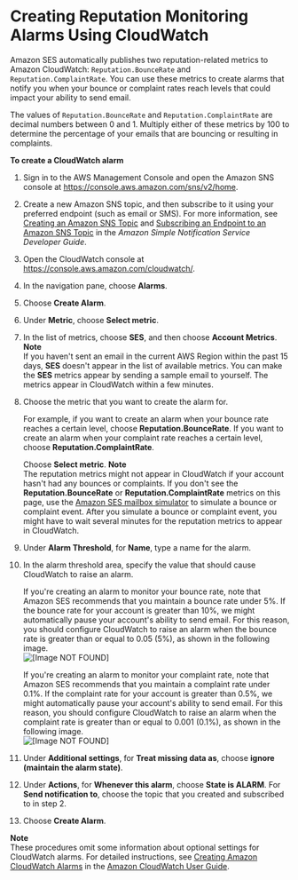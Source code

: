 # Creating Reputation Monitoring Alarms Using CloudWatch<a name="reputationdashboard-cloudwatch-alarm"></a>

Amazon SES automatically publishes two reputation\-related metrics to Amazon CloudWatch: `Reputation.BounceRate` and `Reputation.ComplaintRate`\. You can use these metrics to create alarms that notify you when your bounce or complaint rates reach levels that could impact your ability to send email\.

The values of `Reputation.BounceRate` and `Reputation.ComplaintRate` are decimal numbers between 0 and 1\. Multiply either of these metrics by 100 to determine the percentage of your emails that are bouncing or resulting in complaints\.

**To create a CloudWatch alarm**

1. Sign in to the AWS Management Console and open the Amazon SNS console at [https://console\.aws\.amazon\.com/sns/v2/home](https://console.aws.amazon.com/sns/v2/home)\.

1. Create a new Amazon SNS topic, and then subscribe to it using your preferred endpoint \(such as email or SMS\)\. For more information, see [Creating an Amazon SNS Topic](https://docs.aws.amazon.com/sns/latest/dg/sns-tutorial-create-topic.html) and [Subscribing an Endpoint to an Amazon SNS Topic](https://docs.aws.amazon.com/sns/latest/dg/sns-tutorial-create-subscribe-endpoint-to-topic.html) in the *Amazon Simple Notification Service Developer Guide*\.

1. Open the CloudWatch console at [https://console\.aws\.amazon\.com/cloudwatch/](https://console.aws.amazon.com/cloudwatch/)\.

1. In the navigation pane, choose **Alarms**\.

1. Choose **Create Alarm**\.

1. Under **Metric**, choose **Select metric**\.

1. In the list of metrics, choose **SES**, and then choose **Account Metrics**\.
**Note**  
If you haven't sent an email in the current AWS Region within the past 15 days, **SES** doesn't appear in the list of available metrics\. You can make the **SES** metrics appear by sending a sample email to yourself\. The metrics appear in CloudWatch within a few minutes\.

1. Choose the metric that you want to create the alarm for\.

   For example, if you want to create an alarm when your bounce rate reaches a certain level, choose **Reputation\.BounceRate**\. If you want to create an alarm when your complaint rate reaches a certain level, choose **Reputation\.ComplaintRate**\.

   Choose **Select metric**\.
**Note**  
The reputation metrics might not appear in CloudWatch if your account hasn't had any bounces or complaints\. If you don't see the **Reputation\.BounceRate** or **Reputation\.ComplaintRate** metrics on this page, use the [Amazon SES mailbox simulator](mailbox-simulator.md) to simulate a bounce or complaint event\. After you simulate a bounce or complaint event, you might have to wait several minutes for the reputation metrics to appear in CloudWatch\.

1. Under **Alarm Threshold**, for **Name**, type a name for the alarm\.

1. In the alarm threshold area, specify the value that should cause CloudWatch to raise an alarm\.

   If you're creating an alarm to monitor your bounce rate, note that Amazon SES recommends that you maintain a bounce rate under 5%\. If the bounce rate for your account is greater than 10%, we might automatically pause your account's ability to send email\. For this reason, you should configure CloudWatch to raise an alarm when the bounce rate is greater than or equal to 0\.05 \(5%\), as shown in the following image\.  
![\[Image NOT FOUND\]](http://docs.aws.amazon.com/ses/latest/DeveloperGuide/images/create_cloudwatch_alarm_bounce.png)

   If you're creating an alarm to monitor your complaint rate, note that Amazon SES recommends that you maintain a complaint rate under 0\.1%\. If the complaint rate for your account is greater than 0\.5%, we might automatically pause your account's ability to send email\. For this reason, you should configure CloudWatch to raise an alarm when the complaint rate is greater than or equal to 0\.001 \(0\.1%\), as shown in the following image\.  
![\[Image NOT FOUND\]](http://docs.aws.amazon.com/ses/latest/DeveloperGuide/images/create_cloudwatch_alarm_complaint.png)

1. Under **Additional settings**, for **Treat missing data as**, choose **ignore \(maintain the alarm state\)**\.

1. Under **Actions**, for **Whenever this alarm**, choose **State is ALARM**\. For **Send notification to**, choose the topic that you created and subscribed to in step 2\. 

1. Choose **Create Alarm**\.

**Note**  
These procedures omit some information about optional settings for CloudWatch alarms\. For detailed instructions, see [Creating Amazon CloudWatch Alarms](https://docs.aws.amazon.com/AmazonCloudWatch/latest/monitoring/AlarmThatSendsEmail.html) in the [Amazon CloudWatch User Guide](https://docs.aws.amazon.com/AmazonCloudWatch/latest/monitoring/)\.